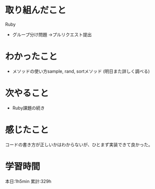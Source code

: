 # 取り組んだこと       
Ruby
- グループ分け問題 →プルリクエスト提出
# わかったこと
- メソッドの使い方sample, rand, sortメソッド (明日また詳しく調べる)
# 次やること
- Ruby課題の続き
# 感じたこと
コードの書き方が正しいかはわからないが、ひとまず実装できて良かった。
# 学習時間  
本日:1h5min
累計:329h
